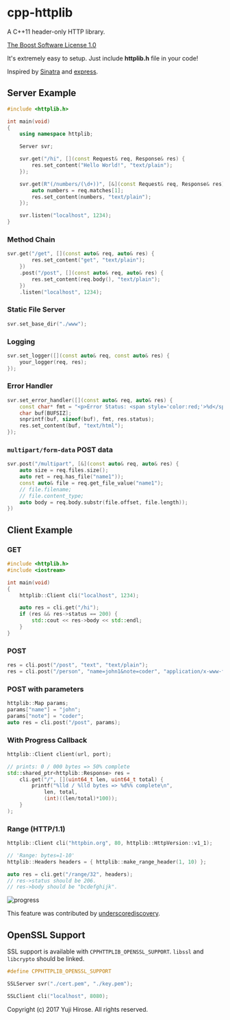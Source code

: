cpp-httplib
===========

A C++11 header-only HTTP library.

[The Boost Software License 1.0](http://www.boost.org/LICENSE_1_0.txt)

It's extremely easy to setup. Just include **httplib.h** file in your code!

Inspired by [Sinatra](http://www.sinatrarb.com/) and [express](https://github.com/visionmedia/express).

Server Example
--------------

```c++
#include <httplib.h>

int main(void)
{
    using namespace httplib;

    Server svr;

    svr.get("/hi", [](const Request& req, Response& res) {
        res.set_content("Hello World!", "text/plain");
    });

    svr.get(R"(/numbers/(\d+))", [&](const Request& req, Response& res) {
        auto numbers = req.matches[1];
        res.set_content(numbers, "text/plain");
    });

    svr.listen("localhost", 1234);
}
```

### Method Chain

```cpp
svr.get("/get", [](const auto& req, auto& res) {
        res.set_content("get", "text/plain");
    })
    .post("/post", [](const auto& req, auto& res) {
        res.set_content(req.body(), "text/plain");
    })
    .listen("localhost", 1234);
```

### Static File Server

```cpp
svr.set_base_dir("./www");
```

### Logging

```cpp
svr.set_logger([](const auto& req, const auto& res) {
    your_logger(req, res);
});
```

### Error Handler

```cpp
svr.set_error_handler([](const auto& req, auto& res) {
    const char* fmt = "<p>Error Status: <span style='color:red;'>%d</span></p>";
    char buf[BUFSIZ];
    snprintf(buf, sizeof(buf), fmt, res.status);
    res.set_content(buf, "text/html");
});
```

### `multipart/form-data` POST data

```cpp
svr.post("/multipart", [&](const auto& req, auto& res) {
    auto size = req.files.size();
    auto ret = req.has_file("name1"));
    const auto& file = req.get_file_value("name1");
    // file.filename;
    // file.content_type;
    auto body = req.body.substr(file.offset, file.length));
})
```

Client Example
--------------

### GET

```c++
#include <httplib.h>
#include <iostream>

int main(void)
{
    httplib::Client cli("localhost", 1234);

    auto res = cli.get("/hi");
    if (res && res->status == 200) {
        std::cout << res->body << std::endl;
    }
}
```

### POST

```c++
res = cli.post("/post", "text", "text/plain");
res = cli.post("/person", "name=john1&note=coder", "application/x-www-form-urlencoded");
```

### POST with parameters

```c++
httplib::Map params;
params["name"] = "john";
params["note"] = "coder";
auto res = cli.post("/post", params);
```

### With Progress Callback

```cpp
httplib::Client client(url, port);

// prints: 0 / 000 bytes => 50% complete
std::shared_ptr<httplib::Response> res =
    cli.get("/", [](uint64_t len, uint64_t total) {
        printf("%lld / %lld bytes => %d%% complete\n",
            len, total,
            (int)((len/total)*100));
    }
);
```

### Range (HTTP/1.1)

```cpp
httplib::Client cli("httpbin.org", 80, httplib::HttpVersion::v1_1);

// 'Range: bytes=1-10'
httplib::Headers headers = { httplib::make_range_header(1, 10) };

auto res = cli.get("/range/32", headers);
// res->status should be 206.
// res->body should be "bcdefghijk".
```

![progress](https://user-images.githubusercontent.com/236374/33138910-495c4ecc-cf86-11e7-8693-2fc6d09615c4.gif)

This feature was contributed by [underscorediscovery](https://github.com/yhirose/cpp-httplib/pull/23).

OpenSSL Support
---------------

SSL support is available with `CPPHTTPLIB_OPENSSL_SUPPORT`. `libssl` and `libcrypto` should be linked.

```c++
#define CPPHTTPLIB_OPENSSL_SUPPORT

SSLServer svr("./cert.pem", "./key.pem");

SSLClient cli("localhost", 8080);
```

Copyright (c) 2017 Yuji Hirose. All rights reserved.
